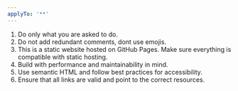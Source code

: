 ```yaml
---
applyTo: '**'
---
```

1. Do only what you are asked to do.
2. Do not add redundant comments, dont use emojis.
3. This is a static website hosted on GitHub Pages. Make sure everything is compatible with static hosting.
4. Build with performance and maintainability in mind.
5. Use semantic HTML and follow best practices for accessibility.
6. Ensure that all links are valid and point to the correct resources.